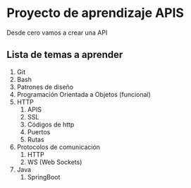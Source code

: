 # Proyecto de aprendizaje APIS
Desde cero vamos a crear una API
## Lista de temas a aprender
1. Git
2. Bash
3. Patrones de diseño
4. Programación Orientada a Objetos (funcional)
5. HTTP 
	1. APIS
	2. SSL
	3. Códigos de http
	4. Puertos
	5. Rutas
6. Protocolos de comunicación
	1. HTTP
	2. WS (Web Sockets)
7. Java
	1. SpringBoot